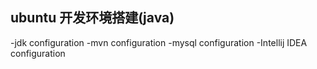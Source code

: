 ## ubuntu 开发环境搭建(java)
-jdk configuration
-mvn configuration
-mysql configuration
-Intellij IDEA configuration
